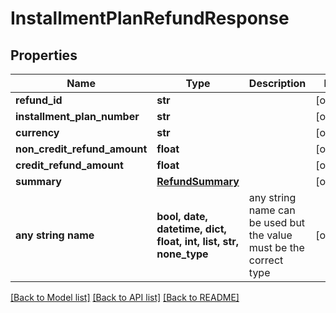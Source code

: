 # InstallmentPlanRefundResponse


## Properties
Name | Type | Description | Notes
------------ | ------------- | ------------- | -------------
**refund_id** | **str** |  | [optional] 
**installment_plan_number** | **str** |  | [optional] 
**currency** | **str** |  | [optional] 
**non_credit_refund_amount** | **float** |  | [optional] 
**credit_refund_amount** | **float** |  | [optional] 
**summary** | [**RefundSummary**](RefundSummary.md) |  | [optional] 
**any string name** | **bool, date, datetime, dict, float, int, list, str, none_type** | any string name can be used but the value must be the correct type | [optional]

[[Back to Model list]](../README.md#documentation-for-models) [[Back to API list]](../README.md#documentation-for-api-endpoints) [[Back to README]](../README.md)


